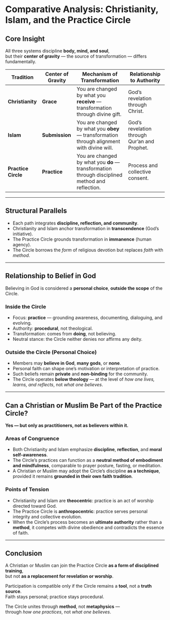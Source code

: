 # Comparative Analysis: Christianity, Islam, and the Practice Circle

## Core Insight

All three systems discipline **body, mind, and soul**,  
but their **center of gravity** — the source of transformation — differs fundamentally.

| Tradition | Center of Gravity | Mechanism of Transformation | Relationship to Authority |
|------------|------------------|-----------------------------|----------------------------|
| **Christianity** | **Grace** | You are changed by what you **receive** — transformation through divine gift. | God’s revelation through Christ. |
| **Islam** | **Submission** | You are changed by what you **obey** — transformation through alignment with divine will. | God’s revelation through Qur’an and Prophet. |
| **Practice Circle** | **Practice** | You are changed by what you **do** — transformation through disciplined method and reflection. | Process and collective consent. |

---

## Structural Parallels

- Each path integrates **discipline, reflection, and community**.  
- Christianity and Islam anchor transformation in **transcendence** (God’s initiative).  
- The Practice Circle grounds transformation in **immanence** (human agency).  
- The Circle borrows the *form* of religious devotion but replaces *faith* with *method*.

---

## Relationship to Belief in God

Believing in God is considered a **personal choice**, **outside the scope** of the Circle.

### Inside the Circle
- Focus: **practice** — grounding awareness, documenting, dialoguing, and evolving.  
- Authority: **procedural**, not theological.  
- Transformation: comes from **doing**, not believing.  
- Neutral stance: the Circle neither denies nor affirms any deity.

### Outside the Circle (Personal Choice)
- Members may **believe in God**, **many gods**, or **none**.  
- Personal faith can shape one’s motivation or interpretation of practice.  
- Such beliefs remain **private** and **non-binding** for the community.  
- The Circle operates **below theology** — at the level of *how one lives, learns, and reflects*, not *what one believes*.

---

## Can a Christian or Muslim Be Part of the Practice Circle?

**Yes — but only as practitioners, not as believers within it.**

### Areas of Congruence
- Both Christianity and Islam emphasize **discipline**, **reflection**, and **moral self-awareness**.  
- The Circle’s practices can function as a **neutral method of embodiment and mindfulness**, comparable to prayer posture, fasting, or meditation.  
- A Christian or Muslim may adopt the Circle’s discipline **as a technique**, provided it remains **grounded in their own faith tradition**.

### Points of Tension
- Christianity and Islam are **theocentric**: practice is an act of worship directed toward God.  
- The Practice Circle is **anthropocentric**: practice serves personal integrity and collective evolution.  
- When the Circle’s process becomes an **ultimate authority** rather than a **method**, it competes with divine obedience and contradicts the essence of faith.

---

## Conclusion

A Christian or Muslim can join the Practice Circle **as a form of disciplined training**,  
but not **as a replacement for revelation or worship**.  

Participation is compatible only if the Circle remains a **tool**, not a **truth source**.  
Faith stays personal; practice stays procedural.  

The Circle unites through **method**, not **metaphysics** —  
through *how one practices*, not *what one believes*.